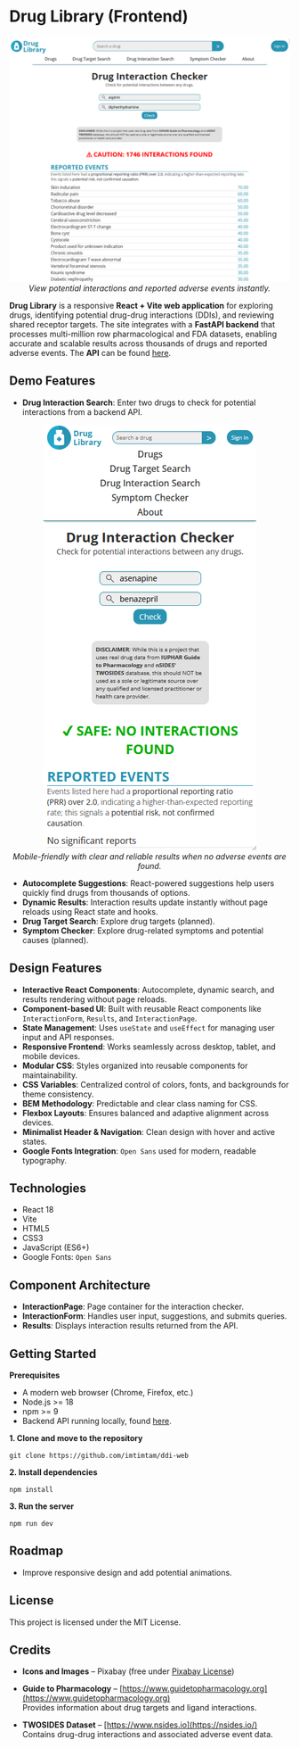 # Drug Library (Frontend)

<p align="center">
  <img src="./docs/updated_webpage.png" alt="DDI Frontend" />
  <br>
  <em>View potential interactions and reported adverse events instantly.</em>
</p>

**Drug Library** is a responsive **React + Vite web application** for exploring drugs, identifying potential drug-drug interactions (DDIs), and reviewing shared receptor targets. The site integrates with a **FastAPI backend** that processes multi-million row pharmacological and FDA datasets, enabling accurate and scalable results across thousands of drugs and reported adverse events. The **API** can be found [here](https://github.com/imtimtam/ddi-api).

## Demo Features
- **Drug Interaction Search**: Enter two drugs to check for potential interactions from a backend API.

<p align="center">
  <img src="./docs/updated_webpage-mobile-safe.png" alt="Safe Interaction Results" />
  <br>
  <em>Mobile-friendly with clear and reliable results when no adverse events are found.</em>
</p>

- **Autocomplete Suggestions**: React-powered suggestions help users quickly find drugs from thousands of options.
- **Dynamic Results**: Interaction results update instantly without page reloads using React state and hooks.
- **Drug Target Search**: Explore drug targets (planned).
- **Symptom Checker**: Explore drug-related symptoms and potential causes (planned).

## Design Features
- **Interactive React Components**: Autocomplete, dynamic search, and results rendering without page reloads.
- **Component-based UI**: Built with reusable React components like `InteractionForm`, `Results`, and `InteractionPage`.
- **State Management**: Uses `useState` and `useEffect` for managing user input and API responses.
- **Responsive Frontend**: Works seamlessly across desktop, tablet, and mobile devices.
- **Modular CSS**: Styles organized into reusable components for maintainability.
- **CSS Variables**: Centralized control of colors, fonts, and backgrounds for theme consistency.
- **BEM Methodology**: Predictable and clear class naming for CSS.
- **Flexbox Layouts**: Ensures balanced and adaptive alignment across devices.
- **Minimalist Header & Navigation**: Clean design with hover and active states.
- **Google Fonts Integration**: `Open Sans` used for modern, readable typography.

## Technologies
- React 18
- Vite
- HTML5
- CSS3
- JavaScript (ES6+)
- Google Fonts: `Open Sans`

## Component Architecture

- **InteractionPage**: Page container for the interaction checker.
- **InteractionForm**: Handles user input, suggestions, and submits queries.
- **Results**: Displays interaction results returned from the API.

## Getting Started

**Prerequisites**

- A modern web browser (Chrome, Firefox, etc.)
- Node.js >= 18
- npm >= 9
- Backend API running locally, found [here](https://github.com/imtimtam/ddi-api).

**1. Clone and move to the repository**

    git clone https://github.com/imtimtam/ddi-web

**2. Install dependencies**
 
    npm install

**3. Run the server**

    npm run dev

## Roadmap
- Improve responsive design and add potential animations.

## License

This project is licensed under the MIT License.

## Credits

- **Icons and Images** – Pixabay (free under [Pixabay License](https://pixabay.com/service/license/))

- **Guide to Pharmacology** – [https://www.guidetopharmacology.org](https://www.guidetopharmacology.org)  
  Provides information about drug targets and ligand interactions.

- **TWOSIDES Dataset** – [https://www.nsides.io](https://nsides.io/)  
  Contains drug-drug interactions and associated adverse event data.